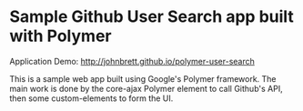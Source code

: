 Sample Github User Search app built with Polymer
===================

Application Demo: http://johnbrett.github.io/polymer-user-search

This is a sample web app built using Google's Polymer framework. The main work is done by the core-ajax Polymer element to call Github's API, then some custom-elements to form the UI.
